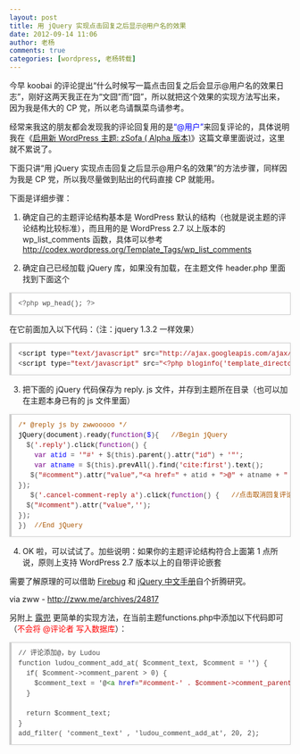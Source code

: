 ```yaml
---
layout: post
title: 用 jQuery 实现点击回复之后显示@用户名的效果
date: 2012-09-14 11:06
author: 老杨
comments: true
categories: [wordpress, 老杨转载]
---
```

今早 koobai 的评论提出“什么时候写一篇点击回复之后会显示@用户名的效果日志”，刚好这两天我正在为“文囧”而“囧”，所以就把这个效果的实现方法写出来，因为我是伟大的 CP 党，所以老鸟请飘菜鸟请参考。

经常来我这的朋友都会发现我的评论回复用的是<span style = "color:blue;">“@用户”</span>来回复评论的，具体说明我在《<a href="http://zww.me/archives/24762" target="_blank">启用新 WordPress 主题: zSofa ( Alpha 版本)</a>》这篇文章里面说过，这里就不累说了。
<!--more-->
下面只讲“用 jQuery 实现点击回复之后显示@用户名的效果”的方法步骤，同样因为我是 CP 党，所以我尽量做到贴出的代码直接 CP 就能用。

下面是详细步骤：

1. 确定自己的主题评论结构基本是 WordPress 默认的结构（也就是说主题的评论结构比较标准），而且用的是 WordPress 2.7 以上版本的 wp_list_comments 函数，具体可以参考 <a href="http://codex.wordpress.org/Template_Tags/wp_list_comments" target="_blank">http://codex.wordpress.org/Template_Tags/wp_list_comments</a>

2. 确定自己已经加载 jQuery 库，如果没有加载，在主题文件 header.php 里面找到下面这个

<pre style="margin:15px 0;font:100 12px/18px monaco, andale mono, courier new;padding:10px 12px;border:#ccc 1px solid;border-left-width:4px;background-color:#fefefe;box-shadow:0 0 4px #eee;word-break:break-all;word-wrap:break-word;color:#444"><span style="color:#555">&lt;?php</span> <span style="color:#@cm-word">wp_head</span>(); <span style="color:#555">?&gt;</span></pre>

在它前面加入以下代码：（注：jquery 1.3.2 一样效果）

<pre style="margin:15px 0;font:100 12px/18px monaco, andale mono, courier new;padding:10px 12px;border:#ccc 1px solid;border-left-width:4px;background-color:#fefefe;box-shadow:0 0 4px #eee;word-break:break-all;word-wrap:break-word;color:#444">&lt;<span style="color:#000">script</span> <span style="color:#000">type</span>=<span style="color:#a11">"text/javascript"</span> <span style="color:#000">src</span>=<span style="color:#a11">"http://ajax.googleapis.com/ajax/libs/jquery/1.2.6/jquery.min.js"</span>&gt;&lt;<span style="color:#a11">/script&gt;</span><br>&lt;<span style="color:#000">script</span> <span style="color:#000">type</span>=<span style="color:#a11">"text/javascript"</span> <span style="color:#000">src</span>=<span style="color:#a11">"&lt;?php bloginfo('template_directory'); ?&gt;/reply.js"</span>&gt;&lt;<span style="color:#a11">/script&gt;</span></pre>

3. 把下面的 jQuery 代码保存为 reply. js 文件，并存到主题所在目录（也可以加在主题本身已有的 js 文件里面）

<pre style="margin:15px 0;font:100 12px/18px monaco, andale mono, courier new;padding:10px 12px;border:#ccc 1px solid;border-left-width:4px;background-color:#fefefe;box-shadow:0 0 4px #eee;word-break:break-all;word-wrap:break-word;color:#444"><span style="color:#a50">/* @reply js by zwwooooo */</span><br><span style="color:#000">jQuery</span>(<span style="color:#000">document</span>).<span style="color:#000">ready</span>(<span style="color:#708">function</span>(<span style="color:#00f">$</span>){	<span style="color:#a50">//Begin jQuery</span><br>	<span style="color:#000-2">$</span>(<span style="color:#a11">'.reply'</span>).<span style="color:#000">click</span>(<span style="color:#708">function</span>() {<br>	<span style="color:#708">var</span> <span style="color:#00f">atid</span> = <span style="color:#a11">'"#'</span> + <span style="color:#000-2">$</span>(<span style="color:#000-2">this</span>).<span style="color:#000">parent</span>().<span style="color:#000">attr</span>(<span style="color:#a11">"id"</span>) + <span style="color:#a11">'"'</span>;<br>	<span style="color:#708">var</span> <span style="color:#00f">atname</span> = <span style="color:#000-2">$</span>(<span style="color:#000-2">this</span>).<span style="color:#000">prevAll</span>().<span style="color:#000">find</span>(<span style="color:#a11">'cite:first'</span>).<span style="color:#000">text</span>();<br>	<span style="color:#000-2">$</span>(<span style="color:#a11">"#comment"</span>).<span style="color:#000">attr</span>(<span style="color:#a11">"value"</span>,<span style="color:#a11">"&lt;a href="</span> + <span style="color:#000-2">atid</span> + <span style="color:#a11">"&gt;@"</span> + <span style="color:#000-2">atname</span> + <span style="color:#a11">" &lt;/a&gt;"</span>).<span style="color:#000">focus</span>();<br>});<br>	<span style="color:#000-2">$</span>(<span style="color:#a11">'.cancel-comment-reply a'</span>).<span style="color:#000">click</span>(<span style="color:#708">function</span>() {	<span style="color:#a50">//点击取消回复评论清空评论框的内容</span><br>	<span style="color:#000-2">$</span>(<span style="color:#a11">"#comment"</span>).<span style="color:#000">attr</span>(<span style="color:#a11">"value"</span>,<span style="color:#a11">''</span>);<br>});<br>})	<span style="color:#a50">//End jQuery</span></pre>

4. OK 啦，可以试试了。加些说明：如果你的主题评论结构符合上面第 1 点所说，原则上支持 WordPress 2.7 版本以上的自带评论嵌套

需要了解原理的可以借助 <a href="https://www.getfirebug.com/" target="_blank">Firebug</a> 和 <a href="http://www.php100.com/manual/jquery/" target="_blank">jQuery 中文手册</a>自个折腾研究。

via zww - http://zww.me/archives/24817

另附上 <a href="http://www.ludou.org/wordpress-comment-reply-add-at.html" target="_blank">露兜</a> 更简单的实现方法，在当前主题functions.php中添加以下代码即可（<span style = "color:red;">不会将 @评论者 写入数据库</span>）：
<pre style="margin:15px 0;font:100 12px/18px monaco, andale mono, courier new;padding:10px 12px;border:#ccc 1px solid;border-left-width:4px;background-color:#fefefe;box-shadow:0 0 4px #eee;word-break:break-all;word-wrap:break-word;color:#444">// 评论添加@，by Ludou<br>function ludou_comment_add_at( $comment_text, $comment = '') {<br>  if( $comment-&gt;comment_parent &gt; 0) {<br>    $comment_text = '@<span style="color:#170">&lt;a</span> <span style="color:#00c">href</span>=<span style="color:#a11">"#comment-' . $comment-&gt;comment_parent . '"</span><span style="color:#170">&gt;</span>'.get_comment_author( $comment-&gt;comment_parent ) . '<span style="color:#170">&lt;/a</span><span style="color:#170">&gt;</span> ' . $comment_text;<br>  }<br><br>  return $comment_text;<br>}<br>add_filter( 'comment_text' , 'ludou_comment_add_at', 20, 2);</pre>
